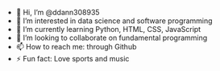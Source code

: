- 👋 Hi, I’m @ddann308935
- 👀 I’m interested in data science and software programming
- 🌱 I’m currently learning Python, HTML, CSS, JavaScript
- 💞️ I’m looking to collaborate on fundamental programming
- 📫 How to reach me: through Github
- ⚡ Fun fact: Love sports and music

<!---
ddann308935/ddann308935 is a ✨ special ✨ repository because its `README.md` (this file) appears on your GitHub profile.
You can click the Preview link to take a look at your changes.
--->

